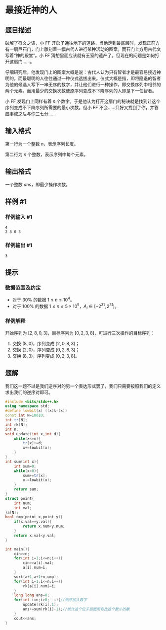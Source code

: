 # 最接近神的人

## 题目描述

破解了符文之语，小 FF 开启了通往地下的道路。当他走到最底层时，发现正前方有一扇巨石门，门上雕刻着一幅古代人进行某种活动的图案。而石门上方用古代文写着“神的殿堂”。小 FF 猜想里面应该就有王室的遗产了。但现在的问题是如何打开这扇门……。

仔细研究后，他发现门上的图案大概是说：古代人认为只有智者才是最容易接近神明的。而最聪明的人往往通过一种仪式选拔出来。仪式大概是指，即将隐退的智者为他的候选人写下一串无序的数字，并让他们进行一种操作，即交换序列中相邻的两个元素。而用最少的交换次数使原序列变成不下降序列的人即是下一任智者。

小 FF 发现门上同样有着 $n$ 个数字。于是他认为打开这扇门的秘诀就是找到让这个序列变成不下降序列所需要的最小次数。但小 FF 不会……只好又找到了你，并答应事成之后与你三七分……

## 输入格式

第一行为一个整数 $n$，表示序列长度。

第二行为 $n$ 个整数，表示序列中每个元素。

## 输出格式

一个整数 $\mathit{ans}$，即最少操作次数。

## 样例 #1

### 样例输入 #1

```
4
2 8 0 3
```

### 样例输出 #1

```
3
```

## 提示

### 数据范围及约定

- 对于 $30\%$ 的数据 $1≤n≤10^4$。
- 对于 $100\%$ 的数据 $1≤n≤5\times 10^5$，$A_i\in [-2^{31}, 2^{31})$。

### 样例解释

开始序列为 $[2,8,0,3]$，目标序列为 $[0, 2, 3, 8]$，可进行三次操作的目标序列：

1. 交换 $(8,0)$，序列变成 $[2,0,8,3]$；
2. 交换 $(2,0)$，序列变成 $[0,2,8,3]$；
3. 交换 $(8,3)$，序列变成 $[0,2,3,8]$。

## 题解
我们这一题不过是我们逆序对的另一个表达形式罢了，我们只需要按照我们的定义求出我们的逆序对即可。

```cpp
#include <bits/stdc++.h>
using namespace std;
#define lowbit(x) ((x)&-(x))
const int N=10010;
int tr[N];
int rk[N];
int n;
void update(int x,int d){
	while(x<=n){
		tr[x]+=d;
		x+=lowbit(x);
	}
}
int sum(int x){
	int sum=0;
	while(x>0){
		sum+=tr[x];
		x-=lowbit(x);
	}
	return sum;
}
struct point{
	int num;
	int val;
}a[N];
bool cmp(point x,point y){
	if(x.val==y.val){
		return x.num<y.num;
	}
	return x.val<y.val;
}

int main(){
	cin>>n;
	for(int i=1;i<=n;i++){
		cin>>a[i].val;
		a[i].num=i;
	}
	sort(a+1,a+1+n,cmp);
	for(int i=1;i<=n;i++){
		rk[a[i].num]=i;
	}
	long long ans=0;
	for(int i=n;i>0;--i){//倒序加入数字
		update(rk[i],1);
		ans+=sum(rk[i]-1);//统计这个位子后面所有比这个数小的数
	}
	cout<<ans;
}
```